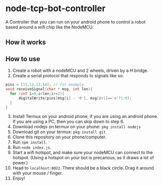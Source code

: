 # node-tcp-bot-controller
A Controller that you can run on your android phone to control a robot based around a wifi chip like the NodeMCU.

## How it works


## How to use
1. Create a robot with a nodeMCU and 2 wheels, driven by a H bridge. 
2. Create a serial protocol that responds to signals like so:

```c
pins = [11,12,13,14]; // for example
void receiveSignal(char * msg, int len){
  for (int i=0;i<len;i+=2){
      digitalWrite(pins[msg[i] - '0'], msg[i+1]=='o'?1:0);
  }
}
```

3. Install Termux on your android phone, if you are using an android phone. If you are using a PC, then you can skip down to step 6.
4. Download nodejs on termux on your phone:
`pkg install nodejs`
5. Download git on your termux:
`pkg install git`
6. Clone this repository on your phone/computer.
7. Run `npm install`.
8. Run `node index.js`.
9. Start a wifi hotspot, and make sure your nodeMCU can connect to the hotspot. (Using a hotspot on your bot is precarious, as it draws a lot of power.)
9. Head to `localhost:8022`. There should be a black circle. Drag it around with your mouse / finger. 
10. Enjoy!
